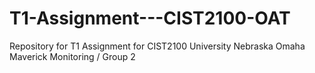 # T1-Assignment---CIST2100-OAT
Repository for T1 Assignment for CIST2100 University Nebraska Omaha 
Maverick Monitoring / Group 2
